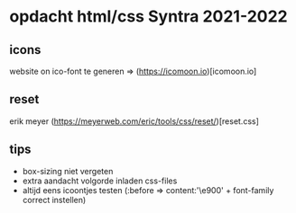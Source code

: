 # opdacht html/css Syntra 2021-2022

## icons

website on ico-font te generen => (https://icomoon.io)[icomoon.io]

## reset

erik meyer (https://meyerweb.com/eric/tools/css/reset/)[reset.css]

## tips

- box-sizing niet vergeten
- extra aandacht volgorde inladen css-files
- altijd eens icoontjes testen (:before => content:'\e900' + font-family correct instellen)
